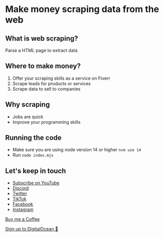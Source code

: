 # Make money scraping data from the web

## What is web scraping?
Parse a HTML page to extract data

## Where to make money?
1. Offer your scraping skills as a service on Fiverr
2. Scrape leads for products or services
3. Scrape data to sell to companies

## Why scraping
* Jobs are quick
* Improve your programming skills

## Running the code
* Make sure you are using node version 14 or higher `nvm use 14`
* Run `node index.mjs`


## Let's keep in touch
- [Subscribe on YouTube](https://www.youtube.com/TomDoesTech)
- [Discord](https://discord.gg/4ae2Esm6P7)
- [Twitter](https://twitter.com/tomdoes_tech)
- [TikTok](https://www.tiktok.com/@tomdoestech)
- [Facebook](https://www.facebook.com/tomdoestech)
- [Instagram](https://www.instagram.com/tomdoestech)

[Buy me a Coffee](https://www.buymeacoffee.com/tomn)

[Sign up to DigitalOcean 💖](https://m.do.co/c/1b74cb8c56f4)

